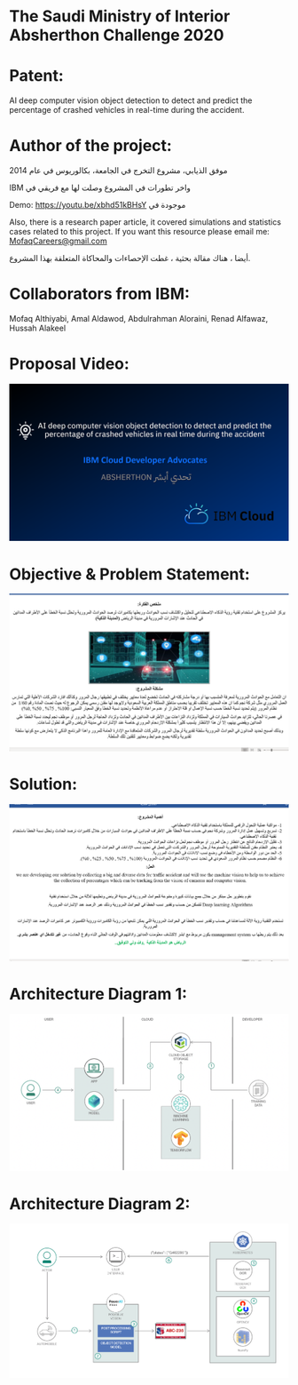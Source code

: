 # The Saudi Ministry of Interior Absherthon Challenge 2020 

# Patent:

AI deep computer vision object detection to detect and predict the percentage of crashed vehicles in real-time during the accident.<br>

# Author of the project: 

موفق الذيابي، مشروع التخرج في الجامعة، بكالوريوس في عام 2014 
 
IBM واخر تطورات في المشروع وصلت لها مع فريقي في 
 

 Demo:     https://youtu.be/xbhd51kBHsY        موجودة في  
 
Also, there is a research paper article, it covered  simulations and statistics cases related to this project. If you want this resource please email me: MofaqCareers@gmail.com
 
 أيضا ، هناك مقالة بحثية ، غطت الإحصاءات والمحاكاة المتعلقة بهذا المشروع.


# Collaborators from IBM: 

Mofaq Althiyabi, Amal Aldawod, Abdulrahman Aloraini, Renad Alfawaz, Hussah Alakeel

# Proposal Video:

[![video](ibm1.png)](https://youtu.be/xbhd51kBHsY)

# Objective & Problem Statement: 

![](Proposal.png)

# Solution:

![](Solution.png)

# Architecture Diagram 1: 
![](workflow.png)

# Architecture Diagram 2: 
![](architecture-diagram1.png)



